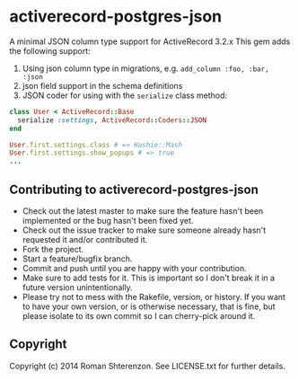 # activerecord-postgres-json

A minimal JSON column type support for ActiveRecord 3.2.x
This gem adds the following support:

1. Using json column type in migrations, e.g. `add_column :foo, :bar, :json`
2. json field support in the schema definitions
3. JSON coder for using with the `serialize` class method:

```ruby
class User < ActiveRecord::Base
  serialize :settings, ActiveRecord::Coders::JSON
end

User.first.settings.class # => Hashie::Mash
User.first.settings.show_popups # => true
...
```

## Contributing to activerecord-postgres-json

* Check out the latest master to make sure the feature hasn't been implemented or the bug hasn't been fixed yet.
* Check out the issue tracker to make sure someone already hasn't requested it and/or contributed it.
* Fork the project.
* Start a feature/bugfix branch.
* Commit and push until you are happy with your contribution.
* Make sure to add tests for it. This is important so I don't break it in a future version unintentionally.
* Please try not to mess with the Rakefile, version, or history. If you want to have your own version, or is otherwise necessary, that is fine, but please isolate to its own commit so I can cherry-pick around it.

## Copyright

Copyright (c) 2014 Roman Shterenzon. See LICENSE.txt for
further details.

